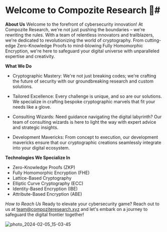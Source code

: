 # Welcome to Compozite Research 🚀#

**About Us**
Welcome to the forefront of cybersecurity innovation! At Compozite Research, we're not just pushing the boundaries – we're rewriting the rules. With a team of relentless innovators and trailblazers, we're dedicated to revolutionizing the world of cryptography. From cutting-edge Zero-Knowledge Proofs to mind-blowing Fully Homomorphic Encryption, we're here to safeguard your digital universe with unparalleled expertise and creativity.

**What We Do**

* Cryptographic Mastery: We're not just breaking codes; we're crafting the future of security with our groundbreaking research and custom solutions.

* Tailored Excellence: Every challenge is unique, and so are our solutions. We specialize in crafting bespoke cryptographic marvels that fit your needs like a glove.

* Consulting Wizards: Need guidance navigating the digital labyrinth? Our team of consulting wizards is here to light the way with expert advice and strategic insights.

* Development Mavericks: From concept to execution, our development mavericks ensure that our cryptographic creations seamlessly integrate into your digital ecosystem.

**Technologies We Specialize In**

* Zero-Knowledge Proofs (ZKP)
* Fully Homomorphic Encryption (FHE)
* Lattice-Based Cryptography
* Elliptic Curve Cryptography (ECC)
* Identity-Based Encryption (IBE)
* Attribute-Based Encryption (ABE)

_How to Reach Us_
Ready to elevate your cybersecurity game? Reach out to us at team@compoziteresearch.xyz and let's embark on a journey to safeguard the digital frontier together!



![photo_2024-02-05_15-03-45](https://github.com/compozite-research/Compozite-research/assets/162004675/cc69c5d7-418e-4b91-8a2e-3d145b51c7f0)
